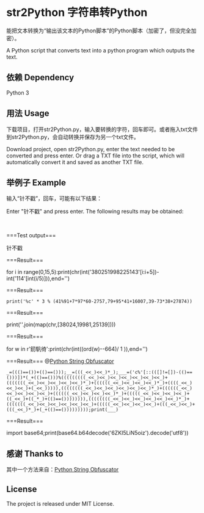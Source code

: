 # str2Python 字符串转Python

能把文本转换为“输出该文本的Python脚本”的Python脚本（加密了，但没完全加密）。

A Python script that converts text into a python program which outputs the text.

## 依赖 Dependency

Python 3

## 用法 Usage

下载项目，打开str2Python.py，输入要转换的字符，回车即可。或者拖入txt文件到str2Python.py，会自动转换并保存为另一个txt文件。 

Download project, open str2Python.py, enter the text needed to be converted and press enter. Or drag a TXT file into the script, which will automatically convert it and saved as another TXT file.

## 举例子 Example

输入“针不戳”，回车，可能有以下结果：

Enter "针不戳" and press enter. The following results may be obtained:

<br>

===Test output===

针不戳

===Result===

for i in range(0,15,5):print(chr(int('380251998225143'[i:i+5])-int('114'[int(i/5)])),end='')

===Result===

`print('%c' * 3 % (41%91+7*97*60-2757,79+95*41+16007,39-73*38+27874))`

===Result===

print(''.join(map(chr,[38024,19981,25139])))

===Result===

for w in r'釰䭵徛':print(chr(int((ord(w)--664)/ 1 )),end='')

===Result=== @[Python String Obfuscator](https://github.com/d4em0n/nostr)

`_=((()==())+(()==()));__=(((_<<_)<<_)*_);___=('c%'[::(([]!=[])-(()==()))])*(_+(()==()))%(((((((((_<<_)<<_)<<_)<<_)<<_)<<_)<<_)+(((((((_<<_)<<_)<<_)<<_)<<_)*_)+((((((_<<_)<<_)<<_)<<_)*_)+((((_<<_)<<_)<<_)+(_<<_))))),((((((((_<<_)<<_)<<_)<<_)<<_)<<_)*_)+((((((_<<_)<<_)<<_)<<_)<<_)+((((((_<<_)<<_)<<_)<<_)*_)+(((((_<<_)<<_)<<_)<<_)+((_<<_)+((_*_)+(()==()))))))),((((((((_<<_)<<_)<<_)<<_)<<_)<<_)*_)+(((((((_<<_)<<_)<<_)<<_)<<_)<<_)+(((((_<<_)<<_)<<_)<<_)+(((_<<_)<<_)+(((_<<_)*_)+(_+(()==()))))))));print(___)`

===Result===

import base64;print(base64.b64decode('6ZKI5LiN5oiz').decode('utf8'))

## 感谢 Thanks to

其中一个方法来自：[Python String Obfuscator](https://github.com/d4em0n/nostr)

## License

The project is released under MIT License.
